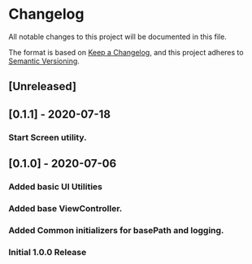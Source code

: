 ﻿# Changelog

All notable changes to this project will be documented in this file.

The format is based on [Keep a Changelog](https://keepachangelog.com/en/1.0.0/),
and this project adheres to [Semantic Versioning](https://semver.org/spec/v2.0.0.html).

## [Unreleased]

## [0.1.1] - 2020-07-18

### Start Screen utility.

## [0.1.0] - 2020-07-06

### Added basic UI Utilities
### Added base ViewController.
### Added Common initializers for basePath and logging.
### Initial 1.0.0 Release


